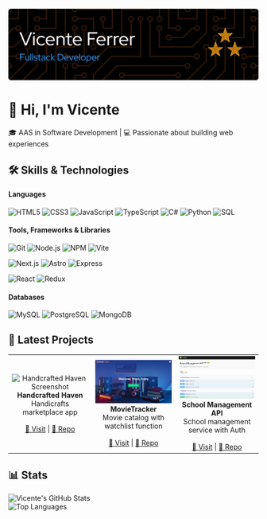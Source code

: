 <!--
**vicentemferrer/vicentemferrer** is a ✨ _special_ ✨ repository because its `README.md` (this file) appears on your GitHub profile.
-->

![Header](./images/header.png)

# 👋 Hi, I'm Vicente

🎓 AAS in Software Development | 💻 Passionate about building web experiences

## 🛠️ Skills & Technologies

#### Languages

![HTML5](https://img.shields.io/badge/-HTML5-E34F26?logo=html5&logoColor=white&style=flat)
![CSS3](https://img.shields.io/badge/-CSS3-1572B6?logo=css3&logoColor=white&style=flat)
![JavaScript](https://img.shields.io/badge/-JavaScript-F7DF1E?logo=javascript&logoColor=black&style=flat)
![TypeScript](https://img.shields.io/badge/-TypeScript-3178C6?logo=typescript&logoColor=white&style=flat)
![C#](https://img.shields.io/badge/-C%23-68217A?logo=csharp&logoColor=white&style=flat)
![Python](https://img.shields.io/badge/-Python-3776AB?logo=python&logoColor=white&style=flat)
![SQL](https://img.shields.io/badge/-SQL-4479A1?logo=mysql&logoColor=white&style=flat)

#### Tools, Frameworks & Libraries

![Git](https://img.shields.io/badge/-Git-F05032?logo=git&logoColor=white&style=flat)
![Node.js](https://img.shields.io/badge/-Node.js-339933?logo=node.js&logoColor=white&style=flat)
![NPM](https://img.shields.io/badge/-NPM-CB3837?logo=npm&logoColor=white&style=flat)
![Vite](https://img.shields.io/badge/-Vite-646CFF?logo=vite&logoColor=white&style=flat)

![Next.js](https://img.shields.io/badge/-Next.js-000000?logo=nextdotjs&logoColor=white&style=flat)
![Astro](https://img.shields.io/badge/-Astro-FF5D01?logo=astro&logoColor=white&style=flat)
![Express](https://img.shields.io/badge/-Express-000000?logo=express&logoColor=white&style=flat)

![React](https://img.shields.io/badge/-React-61DAFB?logo=react&logoColor=white&style=flat)
![Redux](https://img.shields.io/badge/-Redux-764ABC?logo=redux&logoColor=white&style=flat)

#### Databases

![MySQL](https://img.shields.io/badge/-MySQL-4479A1?logo=mysql&logoColor=white&style=flat)
![PostgreSQL](https://img.shields.io/badge/-PostgreSQL-336791?logo=postgresql&logoColor=white&style=flat)
![MongoDB](https://img.shields.io/badge/-MongoDB-47A248?logo=mongodb&logoColor=white&style=flat)

## 🚀 Latest Projects

<table>
  <tr>
    <td align="center" width="30%">
      <img src="./images/handcrafted-haven.png" width="100%" alt="Handcrafted Haven Screenshot"/><br/>
      <strong>Handcrafted Haven</strong><br/>
      Handicrafts marketplace app<br/><br/>
        <a href="https://handcrafted-haven-dun.vercel.app/">🔗 Visit</a> | <a href="https://github.com/Axelh98/handcrafted_haven">🔗 Repo</a>
    </td>
    <td align="center" width="30%">
      <img src="./images/movie-tracker.png" width="100%" alt="MovieTracker Screenshot"/><br/>
      <strong>MovieTracker</strong><br/>
      Movie catalog with watchlist function<br/><br/>
        <a href="https://movietracker-wdd330.netlify.app/">🔗 Visit</a> | <a href="https://github.com/vicentemferrer/wdd330-movie-tracker">🔗 Repo</a>
    </td>
    <td align="center" width="30%">
      <img src="./images/school-management.png" width="100%" alt="School Management API Screenshot"/><br/>
      <strong>School Management API</strong><br/>
      School management service with Auth<br/><br/>
        <a href="https://cse341-t16-fp.onrender.com/api-docs/">🔗 Visit</a> | <a href="https://github.com/benjaminjalebeau/Students_API_MongoDB">🔗 Repo</a>
    </td>
  </tr>
</table>

## 📊 Stats

![Vicente's GitHub Stats](https://github-readme-stats.vercel.app/api?username=vicentemferrer&show_icons=true&theme=github_dark)<br />
![Top Languages](https://github-readme-stats.vercel.app/api/top-langs/?username=vicentemferrer&layout=compact&theme=github_dark)

<!-- ### Bachelor of Software Development Curriculum Status

- **Certificates**

  - <details>
      <summary style="list-style: none;"><h4>Web and Computer Programming</h4><br><img src='https://geps.dev/progress/100' /></summary>

    | Course ID   | Course                           | Language                | Term Completion |
    |-------------|----------------------------------|-------------------------|-----------------|
    |   CSE 110   | Programming with Building Blocks | Python                  | **Winter 2023** |
    |   CSE 111   | Programming with Functions       | Python                  | **Spring 2023** |
    |   WDD 130   | Web Fundamentals                 | HTML & CSS              | **Spring 2023** |
    |   CSE 210   | Programming with Classes         | C#                      | **Fall 2023**   |
    |   CSE 121B  | Javascript Language              | Javascript              | **Fall 2023**   |
    |   WDD 230   | Web Frontend Development 1       | HTML & CSS & Javascript | **Winter 2024** |
    |  GS 170     | Career Development               |                         | **Fall 2023**   |

    </details>

  - <details>
      <summary style="list-style: none;"><h4>Web Development</h4><br><img src='https://geps.dev/progress/100' /></summary>

    | Course ID   | Course                           | Language                | Frameworks and Tools                                | Term Completion |
    |-------------|----------------------------------|-------------------------|-----------------------------------------------------|-----------------|
    |   CIT 111   | Introduction to Databases        | SQL                     | MySQL Server and MySQL Workbench                    | **Fall 2023**   |
    |   WDD 330   | Web Frontend Development 2       | HTML & CSS & Javascript | Vite, Trello and Netlify                            | **Fall 2024**   |
    |   CSE 340   | Web Backend Development          | Javascript              | Node.js, Express, PostgreSQL, pgAdmin and Render    | **Fall 2024**   |
    |   CSE 341   | Web Services                     | Javascript              | Node.js, Express, MongoDB, MongoDB Atlas and Render | **Fall 2024**   |
    |   WDD 430   | Web Full-stack Development       | HTML & CSS & Javascript | Next.js, PostgreSQL, GitHub Projects and Vercel     | **Winter 2025** |

    </details>

  - <details>
      <summary style="list-style: none;"><h4>Software Development</h4><br><img src='https://geps.dev/progress/17' /></summary>

    | Course ID   | Course                           | Language                | Frameworks and Tools                                | Term Completion |
    |-------------|----------------------------------|-------------------------|-----------------------------------------------------|-----------------|
    |   CSE 212   | Programming w/Data Struct        | C#                      |                                                     | **Winter 2025** |
    |   CSE 270   | Software Testing                 |                         | Docker and Squash                                   | Spring 2025     |
    |   CSE 300   | Professional Readiness           |                         |                                                     | Spring 2025     |
    |   CSE 310   | Applied Programming              |                         |                                                     | *Spring 2025*   |
    |   CSE 325   | .NET Software Development        |                         |                                                     | *Spring 2025*   |
    |   CSE 370   | Software Eng. Principles         |                         |                                                     | *Fall 2025*     |

    </details>

- <details>
    <summary style="list-style: none;"><h4>General Education</h4><br><img src='https://geps.dev/progress/82' /></summary>

  | Course ID   | Course                                        | Term Completion |
  |-------------|-----------------------------------------------|-----------------|
  |  PC 101     | Life Skills                                   | **Spring 2022** |
  |  PC 102     | Professional Skills                           | **Fall 2022**   |
  |  PC 103     | University Skills                             | **Winter 2023** |
  |  ENG 150    | Writing and Reasoning Foundations             | **Winter 2024** |
  |  MATH 108X  | Math for the Real World                       | **Winter 2024** |
  |  REL 200C   | The Eternal Family                            | **Fall 2022**   |
  |  REL 225C   | Foundations of the Restoration                | **Fall 2022**   |
  |  REL 250C   | Jesus Christ Everlasting Gospel               | **Fall 2023**   |
  |  REL 275C   | Teachings and Doctrines of the Book of Mormon | **Spring 2022** |
  |  REL 121    | The Book of Mormon (1 Nephi to Alma 30)       | **Fall 2022**   |
  |  REL 122    | The Book of Mormon (Alma 30 to Moroni)        | **Winter 2022** |
  |  REL 211    | The New Testament                             | **Winter 2023** |
  |  BUS 301    | Advanced Writing in Professional Contexts     | **Fall 2024**   |
  |  FCS 160    | Home and Family Resource Management           | **Winter 2025** |
  |  BUS 321    | Organizational Leadership                     | Spring 2025     |
  |  GESCI 110  | Sustaining Human Life                         | *Spring 2025*   |
  |  HUM 110    | Discovery and Discernment Through the Arts    | *Fall 2025*     |

  </details>

- - [ ] **Senior Project** -->
